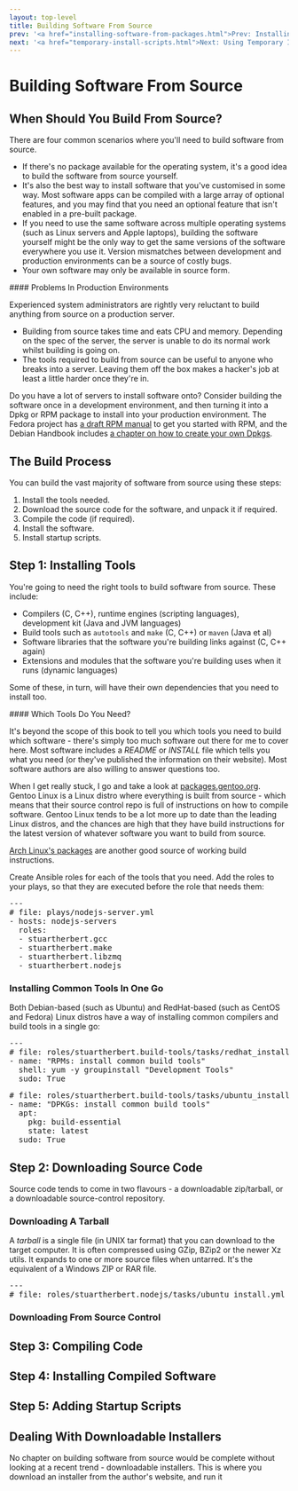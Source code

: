 ```yaml
---
layout: top-level
title: Building Software From Source
prev: '<a href="installing-software-from-packages.html">Prev: Installing Software From Packages</a>'
next: '<a href="temporary-install-scripts.html">Next: Using Temporary Install Scripts</a>'
---
```


# Building Software From Source

## When Should You Build From Source?

There are four common scenarios where you'll need to build software from source.

* If there's no package available for the operating system, it's a good idea to build the software from source yourself.
* It's also the best way to install software that you've customised in some way.  Most software apps can be compiled with a large array of optional features, and you may find that you need an optional feature that isn't enabled in a pre-built package.
* If you need to use the same software across multiple operating systems (such as Linux servers and Apple laptops), building the software yourself might be the only way to get the same versions of the software everywhere you use it.  Version mismatches between development and production environments can be a source of costly bugs.
* Your own software may only be available in source form.

<div class="callout danger" markdown="1">
#### Problems In Production Environments

Experienced system administrators are rightly very reluctant to build anything from source on a production server.

* Building from source takes time and eats CPU and memory.  Depending on the spec of the server, the server is unable to do its normal work whilst building is going on.
* The tools required to build from source can be useful to anyone who breaks into a server.  Leaving them off the box makes a hacker's job at least a little harder once they're in.

Do you have a lot of servers to install software onto?  Consider building the software once in a development environment, and then turning it into a Dpkg or RPM package to install into your production environment.  The Fedora project has [a draft RPM manual](http://docs.fedoraproject.org/en-US/Fedora_Draft_Documentation/0.1/html/RPM_Guide/) to get you started with RPM, and the Debian Handbook includes [a chapter on how to create your own Dpkgs](http://debian-handbook.info/browse/stable/debian-packaging.html).
</div>

## The Build Process

You can build the vast majority of software from source using these steps:

1. Install the tools needed.
1. Download the source code for the software, and unpack it if required.
1. Compile the code (if required).
1. Install the software.
1. Install startup scripts.

## Step 1: Installing Tools

You're going to need the right tools to build software from source.  These include:

* Compilers (C, C++), runtime engines (scripting languages), development kit (Java and JVM languages)
* Build tools such as `autotools` and `make` (C, C++) or `maven` (Java et al)
* Software libraries that the software you're building links against (C, C++ again)
* Extensions and modules that the software you're building uses when it runs (dynamic languages)

Some of these, in turn, will have their own dependencies that you need to install too.

<div class="callout info" markdown="1">
#### Which Tools Do You Need?

It's beyond the scope of this book to tell you which tools you need to build which software - there's simply too much software out there for me to cover here.  Most software includes a _README_ or _INSTALL_ file which tells you what you need (or they've published the information on their website).  Most software authors are also willing to answer questions too.

When I get really stuck, I go and take a look at [packages.gentoo.org](http://packages.gentoo.org).  Gentoo Linux is a Linux distro where everything is built from source - which means that their source control repo is full of instructions on how to compile software.  Gentoo Linux tends to be a lot more up to date than the leading Linux distros, and the chances are high that they have build instructions for the latest version of whatever software you want to build from source.

[Arch Linux's packages](https://www.archlinux.org/packages/) are another good source of working build instructions.
</div>

Create Ansible roles for each of the tools that you need.  Add the roles to your plays, so that they are executed before the role that needs them:

<pre>
---
# file: plays/nodejs-server.yml
- hosts: nodejs-servers
  roles:
  - stuartherbert.gcc
  - stuartherbert.make
  - stuartherbert.libzmq
  - stuartherbert.nodejs
</pre>

### Installing Common Tools In One Go

Both Debian-based (such as Ubuntu) and RedHat-based (such as CentOS and Fedora) Linux distros have a way of installing common compilers and build tools in a single go:

<pre>
---
# file: roles/stuartherbert.build-tools/tasks/redhat_install.yml
- name: "RPMs: install common build tools"
  shell: yum -y groupinstall "Development Tools"
  sudo: True
</pre>

<pre>
# file: roles/stuartherbert.build-tools/tasks/ubuntu_install.yml
- name: "DPKGs: install common build tools"
  apt:
    pkg: build-essential
    state: latest
  sudo: True
</pre>

## Step 2: Downloading Source Code

Source code tends to come in two flavours - a downloadable zip/tarball, or a downloadable source-control repository.

### Downloading A Tarball

A _tarball_ is a single file (in UNIX tar format) that you can download to the target computer.  It is often compressed using GZip, BZip2 or the newer Xz utils.  It expands to one or more source files when untarred.  It's the equivalent of a Windows ZIP or RAR file.

<pre>
---
# file: roles/stuartherbert.nodejs/tasks/ubuntu_install.yml
</pre>

### Downloading From Source Control

## Step 3: Compiling Code

## Step 4: Installing Compiled Software

## Step 5: Adding Startup Scripts

## Dealing With Downloadable Installers

No chapter on building software from source would be complete without looking at a recent trend - downloadable installers.  This is where you download an installer from the author's website, and run it